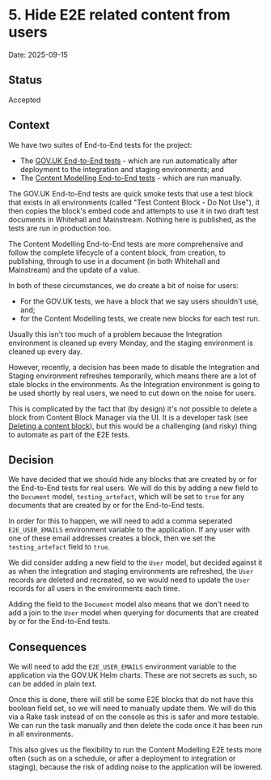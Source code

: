 # 5. Hide E2E related content from users

Date: 2025-09-15

## Status

Accepted

## Context

We have two suites of End-to-End tests for the project:

- The [GOV.UK End-to-End tests](https://github.com/alphagov/govuk-e2e-tests) - which are run automatically after deployment to the integration and staging 
environments; and
- The [Content Modelling End-to-End tests](https://github.com/alphagov/content-modelling-e2e) - which are run manually.

The GOV.UK End-to-End tests are quick smoke tests that use a test block that exists in all environments (called 
"Test Content Block - Do Not Use"), it then copies the block's embed code and attempts to use it in two draft test 
documents in Whitehall and Mainstream. Nothing here is published, as the tests are run in production too.

The Content Modelling End-to-End tests are more comprehensive and follow the complete lifecycle of a content block, 
from creation, to publishing, through to use in a document (in both Whitehall and Mainstream) and the update of a value.

In both of these circumstances, we do create a bit of noise for users:

- For the GOV.UK tests, we have a block that we say users shouldn't use, and;
- for the Content Modelling tests, we create new blocks for each test run.

Usually this isn't too much of a problem because the Integration environment is cleaned up every Monday, and the staging
environment is cleaned up every day.

However, recently, a decision has been made to disable the Integration and Staging environment refreshes temporarily,
which means there are a lot of stale blocks in the environments. As the Integration environment is going to be used
shortly by real users, we need to cut down on the noise for users.

This is complicated by the fact that (by design) it's not possible to delete a block from Content Block Manager via the
UI. It is a developer task (see [Deleting a content block](https://github.com/alphagov/content-block-manager/blob/main/docs/deleting_a_content_block.md)), 
but this would be a challenging (and risky) thing to automate as part of the E2E tests.

## Decision

We have decided that we should hide any blocks that are created by or for the End-to-End tests for real users. We will
do this by adding a new field to the `Document` model, `testing_artefact`, which will be set to `true` for any 
documents that are created by or for the End-to-End tests.

In order for this to happen, we will need to add a comma seperated `E2E_USER_EMAILS` environment variable to the application. 
If any user with one of these email addresses creates a block, then we set the `testing_artefact` field to `true`.

We did consider adding a new field to the `User` model, but decided against it as when the integration and staging 
environments are refreshed, the `User` records are deleted and recreated, so we would need to update the `User` records
for all users in the environments each time.

Adding the field to the `Document` model also means that we don't need to add a join to the `User` model when querying 
for documents that are created by or for the End-to-End tests.

## Consequences

We will need to add the `E2E_USER_EMAILS` environment variable to the application via the GOV.UK Helm charts. These are not
secrets as such, so can be added in plain text.

Once this is done, there will still be some E2E blocks that do not have this boolean field set, so we will need to 
manually update them. We will do this via a Rake task instead of on the console as this is safer and more testable. 
We can run the task manually and then delete the code once it has been run in all environments.

This also gives us the flexibility to run the Content Modelling E2E tests more often (such as on a schedule,
or after a deployment to integration or staging), because the risk of adding noise to the application will be lowered.
